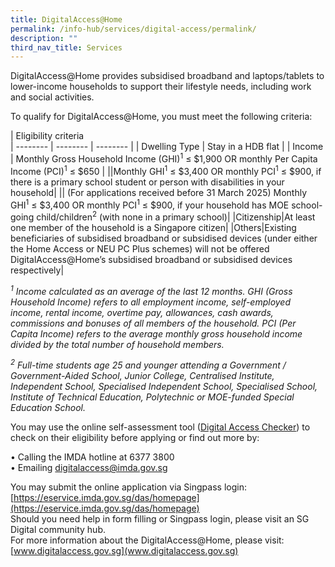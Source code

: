 ```yaml
---
title: DigitalAccess@Home
permalink: /info-hub/services/digital-access/permalink/
description: ""
third_nav_title: Services
---
```

DigitalAccess@Home provides subsidised broadband and laptops/tablets to lower-income households to support their lifestyle needs, including work and social activities.

To qualify for DigitalAccess@Home, you must meet the following criteria:


| Eligibility criteria <br>
| -------- | -------- | -------- |
| Dwelling Type | Stay in a HDB flat |
| Income | Monthly Gross Household Income (GHI)<sup>1</sup> ≤ $1,900 OR monthly Per Capita Income (PCI)<sup>1</sup> ≤ $650 | 
||Monthly GHI<sup>1</sup> ≤ $3,400 OR monthly PCI<sup>1</sup> ≤ $900, if there is a primary school student or person with disabilities in your household|
||	(For applications received before 31 March 2025) Monthly GHI<sup>1</sup> ≤ $3,400 OR monthly PCI<sup>1</sup> ≤ $900, if your household has MOE school-going child/children<sup>2</sup> (with none in a primary school)|
|Citizenship|At least one member of the household is a Singapore citizen|
|Others|Existing beneficiaries of subsidised broadband or subsidised devices (under either the Home Access or NEU PC Plus schemes) will not be offered DigitalAccess@Home’s subsidised broadband or subsidised devices respectively|


*<sup>1</sup> Income calculated as an average of the last 12 months. GHI (Gross Household Income) refers to all employment income, self-employed income, rental income, overtime pay, allowances, cash awards, commissions and bonuses of all members of the household. PCI (Per Capita Income) refers to the average monthly gross household income divided by the total number of household members.*

*<sup>2</sup> Full-time students age 25 and younger attending a Government / Government-Aided School, Junior College, Centralised Institute, Independent School, Specialised Independent School, Specialised School, Institute of Technical Education, Polytechnic or MOE-funded Special Education School.*

You may use the online self-assessment tool ([Digital Access Checker](https://go.gov.sg/digitalaccesschecker)) to check on their eligibility before applying or find out more by:

•	Calling the IMDA hotline at 6377 3800<br>
•	Emailing [digitalaccess@imda.gov.sg](digitalaccess@imda.gov.sg)<br>

You may submit the online application via Singpass login: [https://eservice.imda.gov.sg/das/homepage](https://eservice.imda.gov.sg/das/homepage) <br>
Should you need help in form filling or Singpass login, please visit an SG Digital community hub.<br>
For more information about the DigitalAccess@Home, please visit: [www.digitalaccess.gov.sg](www.digitalaccess.gov.sg)